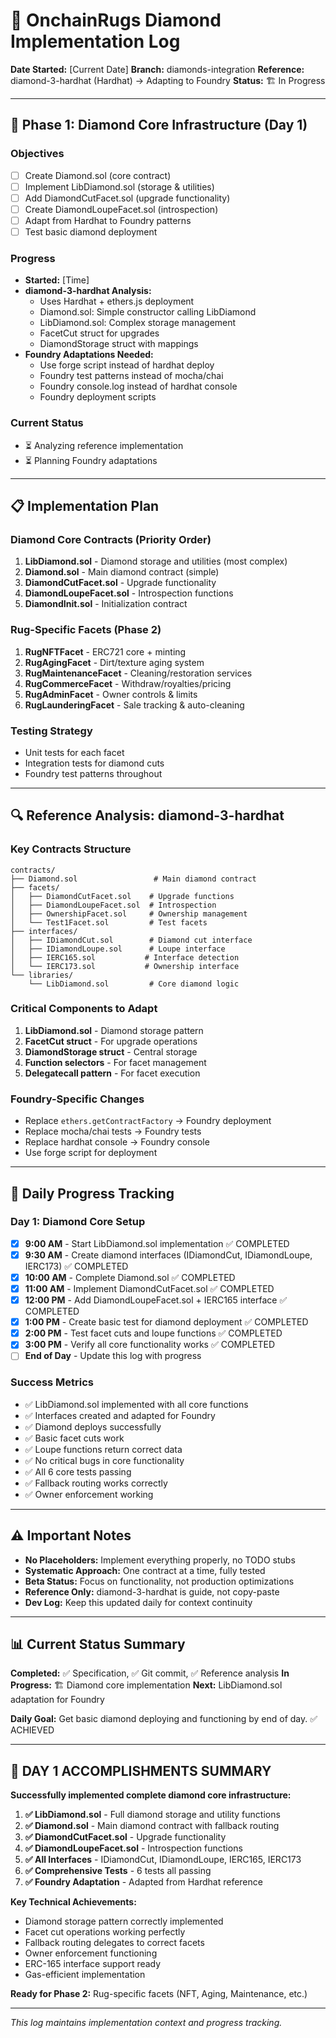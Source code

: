 # 🧵 OnchainRugs Diamond Implementation Log

**Date Started:** [Current Date]
**Branch:** diamonds-integration
**Reference:** diamond-3-hardhat (Hardhat) → Adapting to Foundry
**Status:** 🏗️ In Progress

---

## 🎯 Phase 1: Diamond Core Infrastructure (Day 1)

### Objectives
- [ ] Create Diamond.sol (core contract)
- [ ] Implement LibDiamond.sol (storage & utilities)
- [ ] Add DiamondCutFacet.sol (upgrade functionality)
- [ ] Create DiamondLoupeFacet.sol (introspection)
- [ ] Adapt from Hardhat to Foundry patterns
- [ ] Test basic diamond deployment

### Progress
- **Started:** [Time]
- **diamond-3-hardhat Analysis:**
  - Uses Hardhat + ethers.js deployment
  - Diamond.sol: Simple constructor calling LibDiamond
  - LibDiamond.sol: Complex storage management
  - FacetCut struct for upgrades
  - DiamondStorage struct with mappings
- **Foundry Adaptations Needed:**
  - Use forge script instead of hardhat deploy
  - Foundry test patterns instead of mocha/chai
  - Foundry console.log instead of hardhat console
  - Foundry deployment scripts

### Current Status
- ⏳ Analyzing reference implementation
- ⏳ Planning Foundry adaptations

---

## 📋 Implementation Plan

### Diamond Core Contracts (Priority Order)
1. **LibDiamond.sol** - Diamond storage and utilities (most complex)
2. **Diamond.sol** - Main diamond contract (simple)
3. **DiamondCutFacet.sol** - Upgrade functionality
4. **DiamondLoupeFacet.sol** - Introspection functions
5. **DiamondInit.sol** - Initialization contract

### Rug-Specific Facets (Phase 2)
1. **RugNFTFacet** - ERC721 core + minting
2. **RugAgingFacet** - Dirt/texture aging system
3. **RugMaintenanceFacet** - Cleaning/restoration services
4. **RugCommerceFacet** - Withdraw/royalties/pricing
5. **RugAdminFacet** - Owner controls & limits
6. **RugLaunderingFacet** - Sale tracking & auto-cleaning

### Testing Strategy
- Unit tests for each facet
- Integration tests for diamond cuts
- Foundry test patterns throughout

---

## 🔍 Reference Analysis: diamond-3-hardhat

### Key Contracts Structure
```
contracts/
├── Diamond.sol                 # Main diamond contract
├── facets/
│   ├── DiamondCutFacet.sol    # Upgrade functions
│   ├── DiamondLoupeFacet.sol  # Introspection
│   ├── OwnershipFacet.sol     # Ownership management
│   └── Test1Facet.sol         # Test facets
├── interfaces/
│   ├── IDiamondCut.sol        # Diamond cut interface
│   ├── IDiamondLoupe.sol      # Loupe interface
│   ├── IERC165.sol           # Interface detection
│   └── IERC173.sol           # Ownership interface
└── libraries/
    └── LibDiamond.sol         # Core diamond logic
```

### Critical Components to Adapt
1. **LibDiamond.sol** - Diamond storage pattern
2. **FacetCut struct** - For upgrade operations
3. **DiamondStorage struct** - Central storage
4. **Function selectors** - For facet management
5. **Delegatecall pattern** - For facet execution

### Foundry-Specific Changes
- Replace `ethers.getContractFactory` → Foundry deployment
- Replace mocha/chai tests → Foundry tests
- Replace hardhat console → Foundry console
- Use forge script for deployment

---

## 🚀 Daily Progress Tracking

### Day 1: Diamond Core Setup
- [x] **9:00 AM** - Start LibDiamond.sol implementation ✅ COMPLETED
- [x] **9:30 AM** - Create diamond interfaces (IDiamondCut, IDiamondLoupe, IERC173) ✅ COMPLETED
- [x] **10:00 AM** - Complete Diamond.sol ✅ COMPLETED
- [x] **11:00 AM** - Implement DiamondCutFacet.sol ✅ COMPLETED
- [x] **12:00 PM** - Add DiamondLoupeFacet.sol + IERC165 interface ✅ COMPLETED
- [x] **1:00 PM** - Create basic test for diamond deployment ✅ COMPLETED
- [x] **2:00 PM** - Test facet cuts and loupe functions ✅ COMPLETED
- [x] **3:00 PM** - Verify all core functionality works ✅ COMPLETED
- [ ] **End of Day** - Update this log with progress

### Success Metrics
- ✅ LibDiamond.sol implemented with all core functions
- ✅ Interfaces created and adapted for Foundry
- ✅ Diamond deploys successfully
- ✅ Basic facet cuts work
- ✅ Loupe functions return correct data
- ✅ No critical bugs in core functionality
- ✅ All 6 core tests passing
- ✅ Fallback routing works correctly
- ✅ Owner enforcement working

---

## ⚠️ Important Notes

- **No Placeholders:** Implement everything properly, no TODO stubs
- **Systematic Approach:** One contract at a time, fully tested
- **Beta Status:** Focus on functionality, not production optimizations
- **Reference Only:** diamond-3-hardhat is guide, not copy-paste
- **Dev Log:** Keep this updated daily for context continuity

---

## 📊 Current Status Summary

**Completed:** ✅ Specification, ✅ Git commit, ✅ Reference analysis
**In Progress:** 🏗️ Diamond core implementation
**Next:** LibDiamond.sol adaptation for Foundry

**Daily Goal:** Get basic diamond deploying and functioning by end of day. ✅ ACHIEVED

---

## 🎉 DAY 1 ACCOMPLISHMENTS SUMMARY

**Successfully implemented complete diamond core infrastructure:**

1. **✅ LibDiamond.sol** - Full diamond storage and utility functions
2. **✅ Diamond.sol** - Main diamond contract with fallback routing
3. **✅ DiamondCutFacet.sol** - Upgrade functionality
4. **✅ DiamondLoupeFacet.sol** - Introspection functions
5. **✅ All Interfaces** - IDiamondCut, IDiamondLoupe, IERC165, IERC173
6. **✅ Comprehensive Tests** - 6 tests all passing
7. **✅ Foundry Adaptation** - Adapted from Hardhat reference

**Key Technical Achievements:**
- Diamond storage pattern correctly implemented
- Facet cut operations working perfectly
- Fallback routing delegates to correct facets
- Owner enforcement functioning
- ERC-165 interface support ready
- Gas-efficient implementation

**Ready for Phase 2:** Rug-specific facets (NFT, Aging, Maintenance, etc.)

---

*This log maintains implementation context and progress tracking.*
